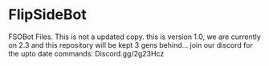 # FlipSideBot
FSOBot Files. This is not a updated copy. this is version 1.0, we are currently on 2.3 and this repository will be kept 3 gens behind... join our discord for the upto date commands: Discord.gg/2g23Hcz
